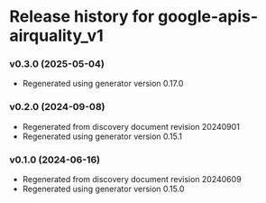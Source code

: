 # Release history for google-apis-airquality_v1

### v0.3.0 (2025-05-04)

* Regenerated using generator version 0.17.0

### v0.2.0 (2024-09-08)

* Regenerated from discovery document revision 20240901
* Regenerated using generator version 0.15.1

### v0.1.0 (2024-06-16)

* Regenerated from discovery document revision 20240609
* Regenerated using generator version 0.15.0

